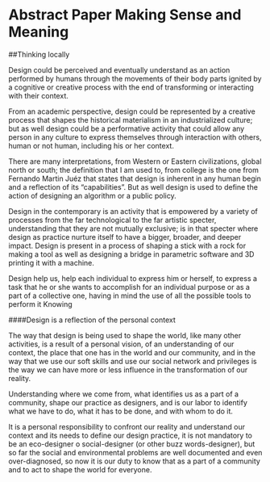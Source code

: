 # Abstract Paper Making Sense and Meaning

##Thinking locally

Design could be perceived and eventually understand as an action performed by humans through the movements of their body parts ignited by a cognitive or creative process with the end of transforming or interacting with their context.

From an academic perspective, design could be represented by a creative process that shapes the historical materialism in an industrialized culture; but as well design could be a performative activity that could allow any person in any culture to express themselves through interaction with others, human or not human, including his or her context.

There are many interpretations, from Western or Eastern civilizations, global north or south; the definition that I am used to, from college is the one from Fernando Martin Juéz that states that design is inherent in any human begin and a reflection of its “capabilities”. But as well design is used to define the action of designing an algorithm or a public policy.

Design in the contemporary is an activity that is empowered by a variety of processes from the far technological to the far artistic specter, understanding that they are not mutually exclusive; is in that specter where design as practice nurture itself to have a bigger, broader, and deeper impact. Design is present in a process of shaping a stick with a rock for making a tool as well as designing a bridge in parametric software and 3D printing it with a machine.

Design help us, help each individual to express him or herself, to express a task that he or she wants to accomplish for an individual purpose or as a part of a collective one, having in mind the use of all the possible tools to perform it
Knowing

####Design is a reflection of the personal context

The way that design is being used to shape the world, like many other activities, is a result of a personal vision, of an understanding of our context, the place that one has in the world and our community, and in the way that we use our soft skills and use our social network and privileges is the way we can have more or less influence in the transformation of our reality.

Understanding where we come from, what identifies us as a part of a community, shape our practice as designers, and is our labor to identify what we have to do, what it has to be done, and with whom to do it.

It is a personal responsibility to confront our reality and understand our context and its needs to define our design practice, it is not mandatory to be an eco-designer o social-designer (or other buzz words-designer), but so far the social and environmental problems are well documented and even over-diagnosed, so now it is our duty to know that as a part of a community and to act to shape the world for everyone.
